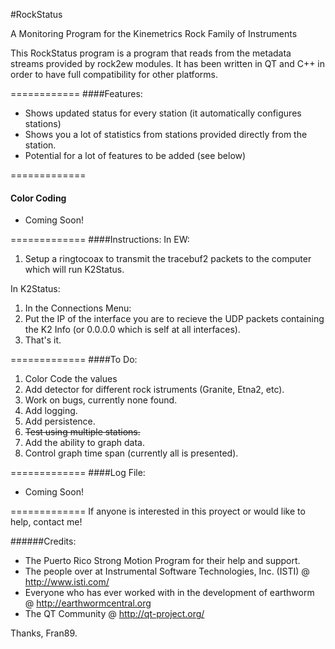 #RockStatus

A Monitoring Program for the Kinemetrics Rock Family of Instruments

This RockStatus program is a program that reads from the metadata streams provided by rock2ew modules. It has been written in QT and C++ in order to have full compatibility for other platforms. 

============
####Features:
* Shows updated status for every station (it automatically configures stations)
* Shows you a lot of statistics from stations provided directly from the station.
* Potential for a lot of features to be added (see below)

=============
#### Color Coding

* Coming Soon!

=============
####Instructions:
In EW:

1. Setup a ringtocoax to transmit the tracebuf2 packets to the computer which will run K2Status.

In K2Status:

1. In the Connections Menu:
2. Put the IP of the interface you are to recieve the UDP packets containing the K2 Info (or 0.0.0.0 which is self at all interfaces). 
3. That's it.

=============
####To Do:
1. Color Code the values
2. Add detector for different rock istruments (Granite, Etna2, etc).
3. Work on bugs, currently none found.
4. Add logging.
5. Add persistence.
6. ~~Test using multiple stations.~~
7. Add the ability to graph data.
8. Control graph time span (currently all is presented).

=============
####Log File:

* Coming Soon!

=============
If anyone is interested in this proyect or would like to help, contact me!

######Credits:
* The Puerto Rico Strong Motion Program for their help and support.
* The people over at Instrumental Software Technologies, Inc. (ISTI) @ http://www.isti.com/
* Everyone who has ever worked with in the development of earthworm @ http://earthwormcentral.org
* The QT Community @ http://qt-project.org/

Thanks,
Fran89.

